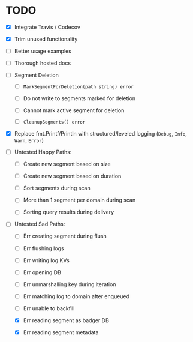 # TODO

- [x] Integrate Travis / Codecov

- [x] Trim unused functionality

- [ ] Better usage examples

- [ ] Thorough hosted docs

- [ ] Segment Deletion

    - [ ] `MarkSegmentForDeletion(path string) error`

    - [ ] Do not write to segments marked for deletion

    - [ ] Cannot mark active segment for deletion

    - [ ] `CleanupSegments() error`

- [x] Replace fmt.Printf/Println with structured/leveled logging (`Debug`, `Info`, `Warn`, `Error`)

- [ ] Untested Happy Paths:

    - [ ] Create new segment based on size

    - [ ] Create new segment based on duration

    - [ ] Sort segments during scan

    - [ ] More than 1 segment per domain during scan

    - [ ] Sorting query results during delivery

- [ ] Untested Sad Paths:

    - [ ] Err creating segment during flush

    - [ ] Err flushing logs

    - [ ] Err writing log KVs

    - [ ] Err opening DB

    - [ ] Err unmarshalling key during iteration

    - [ ] Err matching log to domain after enqueued

    - [ ] Err unable to backfill

    - [x] Err reading segment as badger DB

    - [x] Err reading segment metadata